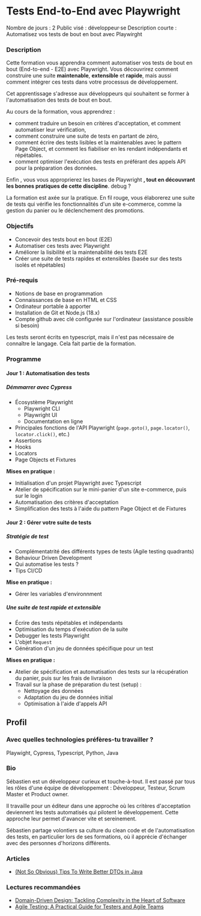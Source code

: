 



# Tests End-to-End avec Playwright

Nombre de jours : 2
Public visé : développeur·se
Description courte : Automatisez vos tests de bout en bout avec Playwirght


### Description

Cette formation vous apprendra comment automatiser vos tests de bout en bout (End-to-end - E2E) avec Playwright. Vous découvrirez comment construire une suite **maintenable**, **extensible** et **rapide**, mais aussi comment intégrer ces tests dans votre processus de développement. 

Cet apprentissage s'adresse aux développeurs qui souhaitent se former à l'automatisation des tests de bout en bout.



Au cours de la formation, vous apprendrez :
- comment traduire un besoin en critères d'acceptation, et comment automatiser leur vérification,
- comment construire une suite de tests en partant de zéro,
- comment écrire des tests lisibles et la maintenables avec le pattern Page Object, et comment les fiabiliser en les rendant indépendants et répétables.
- comment optimiser l'exécution des tests en préférant des appels API pour la préparation des données.

Enfin , vous vous approprierez les bases de Playwright **, tout en découvrant les bonnes pratiques de cette discipline**. 
debug ?


La formation est axée sur la pratique. En fil rouge, vous élaborerez une suite de tests qui vérifie les fonctionnalités d'un site e-commerce, comme la gestion du panier ou le déclenchement des promotions.


### Objectifs

- Concevoir des tests bout en bout (E2E)
- Automatiser ces tests avec Playwright
- Améliorer la lisibilité et la maintenabilité des tests E2E
- Créer une suite de tests rapides et extensibles (basée sur des tests isolés et répétables)


### Pré-requis

- Notions de base en programmation
- Connaissances de base en HTML et CSS
- Ordinateur portable à apporter
- Installation de Git et Node.js (18.x)
- Compte github avec clé configurée sur l'ordinateur (assistance possible si besoin)

Les tests seront écrits en typescript, mais il n'est pas nécessaire de connaître le langage. Cela fait partie de la formation.


### Programme

#### Jour 1 : Automatisation des tests

##### Démmarrer avec Cypress

- Écosystème Playwright
  - Playwright CLI
  - Playwright UI
  - Documentation en ligne
- Principales fonctions de l'API Playwright (`page.goto()`, `page.locator()`, `locator.click()`, etc.)
- Assertions
- Hooks
- Locators
- Page Objects et Fixtures

**Mises en pratique :**
 - Initialisation d'un projet Playwright avec Typescript
 - Atelier de spécification sur le mini-panier d'un site e-commerce, puis sur le login
 - Automatisation des critères d'acceptation
 - Simplification des tests à l'aide du pattern Page Object et de Fixtures

 
#### Jour 2 : Gérer votre suite de tests

##### Stratégie de test
- Complémentatrité des différents types de tests (Agile testing quadrants)
- Behaviour Driven Development
- Qui automatise les tests ?
- Tips CI/CD

**Mise en pratique :**
 - Gérer les variables d'environnment

##### Une suite de test rapide et extensible
- Écrire des tests répétables et indépendants
- Optimisation du temps d'exécution de la suite
- Debugger les tests Playwright
- L'objet `Request`
- Génération d'un jeu de données spécifique pour un test

**Mises en pratique :**
 - Atelier de spécification et automatisation des tests sur la récupération du panier, puis sur les frais de livraison
 - Travail sur la phase de préparation du test (setup) :
   - Nettoyage des données
   - Adaptation du jeu de données initial
   - Optimisation à l'aide d'appels API


## Profil

### Avec quelles technologies préfères-tu travailler ?

Playwight, Cypress, Typescript, Python, Java

### Bio

Sébastien est un développeur curieux et touche-à-tout. Il est passé par tous les rôles d'une équipe de développement : Développeur, Testeur, Scrum Master et Product owner.

Il travaille pour un éditeur dans une approche où les critères d'acceptation deviennent les tests automatisés qui pilotent le développement. Cette approche leur permet d'avancer vite et sereinement.

Sébastien partage volontiers sa culture du clean code et de l'automatisation des tests, en particulier lors de ses formations, où il apprécie d'échanger avec des personnes d'horizons différents.

### Articles

- [(Not So Obvious) Tips To Write Better DTOs in Java](https://medium.com/javarevisited/not-so-obvious-tips-to-write-better-dtos-in-java-c6116895b180)

### Lectures recommandées

- [Domain-Driven Design: Tackling Complexity in the Heart of Software](https://www.amazon.fr/Domain-Driven-Design-Tackling-Complexity-Software/dp/0321125215/)
- [Agile Testing: A Practical Guide for Testers and Agile Teams](https://www.amazon.fr/Agile-Testing-Practical-Guide-Testers/dp/0321534468/)


